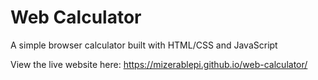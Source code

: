 # Web Calculator

A simple browser calculator built with HTML/CSS and JavaScript

View the live website here: https://mizerablepi.github.io/web-calculator/
